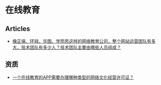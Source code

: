 # 在线教育

## Articles
* [像正保、环球、华图、学而思这样的网络教育公司，整个网站运营团队有多大，技术团队有多少人？技术团队主要由哪些人员组成？](https://www.zhihu.com/question/19701062)

## 资质
* [一个在线教育的APP需要办理哪种类型的网络文化经营许可证？](https://www.zhihu.com/question/337885564/answer/866108027)
